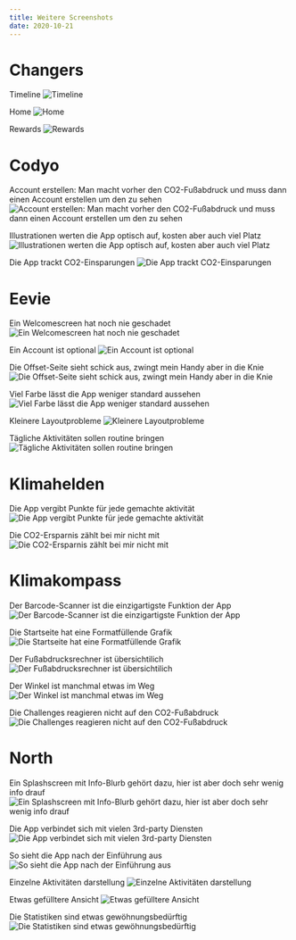 ```yaml
---
title: Weitere Screenshots
date: 2020-10-21
---
```


# Changers 

Timeline
![Timeline](./Changers/Screenshot_20201021_190609_com.blacksquared.changers.jpg) 

Home
![Home](./Changers/Screenshot_20201021_190618_com.blacksquared.changers.jpg) 

Rewards
![Rewards](./Changers/Screenshot_20201021_190631_com.blacksquared.changers.jpg) 


# Codyo

Account erstellen: Man macht vorher den CO2-Fußabdruck und muss dann einen Account erstellen um den zu sehen 
![Account erstellen: Man macht vorher den CO2-Fußabdruck und muss dann einen Account erstellen um den zu sehen](./Codyo/Screenshot_20201022_114424_de.codyo.app.jpg)

Illustrationen werten die App optisch auf, kosten aber auch viel Platz
![Illustrationen werten die App optisch auf, kosten aber auch viel Platz](./Codyo/Screenshot_20201022_122254_de.codyo.app.jpg)

Die App trackt CO2-Einsparungen
![Die App trackt CO2-Einsparungen](./Codyo/Screenshot_20201022_131152_de.codyo.app.jpg)

# Eevie

Ein Welcomescreen hat noch nie geschadet
![Ein Welcomescreen hat noch nie geschadet](./Eevie/Screenshot_20201022_095236_io.humbldt.eevie.jpg)

Ein Account ist optional
![Ein Account ist optional](./Eevie/Screenshot_20201022_095415_io.humbldt.eevie.jpg)

Die Offset-Seite sieht schick aus, zwingt mein Handy aber in die Knie
![Die Offset-Seite sieht schick aus, zwingt mein Handy aber in die Knie](./Eevie/Screenshot_20201022_095540_io.humbldt.eevie.jpg)

Viel Farbe lässt die App weniger standard aussehen
![Viel Farbe lässt die App weniger standard aussehen](./Eevie/Screenshot_20201022_095153_io.humbldt.eevie.jpg)

Kleinere Layoutprobleme
![Kleinere Layoutprobleme](./Eevie/Screenshot_20201022_095644_io.humbldt.eevie.jpg)

Tägliche Aktivitäten sollen routine bringen
![Tägliche Aktivitäten sollen routine bringen](./Eevie/Screenshot_20201022_095730_io.humbldt.eevie.jpg)

# Klimahelden

Die App vergibt Punkte für jede gemachte aktivität
![Die App vergibt Punkte für jede gemachte aktivität](./Klimahelden/Screenshot_20201021_194817_com.umweltzentrum.klimahelden.jpg)

Die CO2-Ersparnis zählt bei mir nicht mit
![Die CO2-Ersparnis zählt bei mir nicht mit](./Klimahelden/Screenshot_20201021_194833_com.umweltzentrum.klimahelden.jpg)

# Klimakompass

Der Barcode-Scanner ist die einzigartigste Funktion der App
![Der Barcode-Scanner ist die einzigartigste Funktion der App](./Klimakompass/Screenshot_20201021_184425_com.twigbit.klimakompass.jpg)

Die Startseite hat eine Formatfüllende Grafik
![Die Startseite hat eine Formatfüllende Grafik](./Klimakompass/Screenshot_20201022_164150_com.twigbit.klimakompass.jpg)

Der Fußabdrucksrechner ist übersichtilich
![Der Fußabdrucksrechner ist übersichtilich](./Klimakompass/Screenshot_20201022_164154_com.twigbit.klimakompass.jpg)

Der Winkel ist manchmal etwas im Weg
![Der Winkel ist manchmal etwas im Weg](./Klimakompass/Screenshot_20201022_164227_com.twigbit.klimakompass.jpg)

Die Challenges reagieren nicht auf den CO2-Fußabdruck
![Die Challenges reagieren nicht auf den CO2-Fußabdruck](./Klimakompass/Screenshot_20201022_164244_com.twigbit.klimakompass.jpg)

# North

Ein Splashscreen mit Info-Blurb gehört dazu, hier ist aber doch sehr wenig info drauf
![Ein Splashscreen mit Info-Blurb gehört dazu, hier ist aber doch sehr wenig info drauf](./North/Screenshot_20201021_200311_com.tmrow.greenbit.jpg)

Die App verbindet sich mit vielen 3rd-party Diensten
![Die App verbindet sich mit vielen 3rd-party Diensten](./North/Screenshot_20201021_200343_com.tmrow.greenbit.jpg)

So sieht die App nach der Einführung aus
![So sieht die App nach der Einführung aus](./North/Screenshot_20201021_200410_com.tmrow.greenbit.jpg)

Einzelne Aktivitäten darstellung
![Einzelne Aktivitäten darstellung](./North/Screenshot_20201021_201211_com.tmrow.greenbit.jpg)

Etwas gefülltere Ansicht
![Etwas gefülltere Ansicht](./North/Screenshot_20201021_201333_com.tmrow.greenbit.jpg)

Die Statistiken sind etwas gewöhnungsbedürftig
![Die Statistiken sind etwas gewöhnungsbedürftig](./North/Screenshot_20201021_201538_com.tmrow.greenbit.jpg)